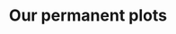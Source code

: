 ---
layout: home
klass: compositionBlocks
title: Our permanent plots
description: 
background: /assets/images/SNSM3.jpg
imageLicense: Riley P. Fortier
height: 80hv
navbar:
    color: white
    hasWhiteText: false
    floating: true
composition:
  - type: heroImage
  - type: split
    data: permanent-plots.SDTF
  - type: split
    data: permanent-plots.SNSM
permalink: /permanent-plots
lang-ref: permanent-plots
---